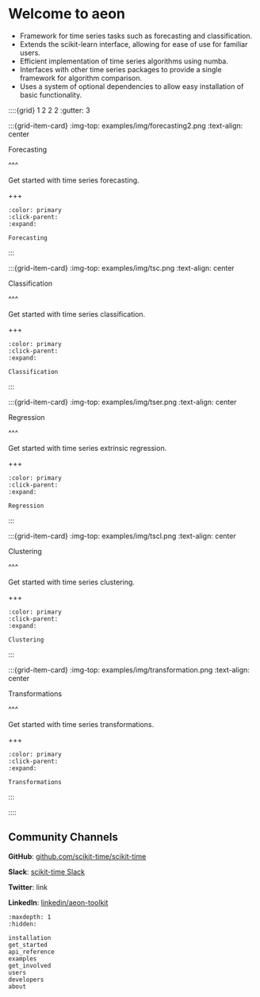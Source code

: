 # Welcome to aeon

- Framework for time series tasks such as forecasting and classification.
- Extends the scikit-learn interface, allowing for ease of use for familiar users.
- Efficient implementation of time series algorithms using numba.
- Interfaces with other time series packages to provide a single framework for algorithm comparison.
- Uses a system of optional dependencies to allow easy installation of basic functionality.

::::{grid} 1 2 2 2
:gutter: 3

:::{grid-item-card}
:img-top: examples/img/forecasting2.png
:text-align: center

Forecasting

^^^

Get started with time series forecasting.

+++

```{button-ref} get_started
:color: primary
:click-parent:
:expand:

Forecasting
```

:::

:::{grid-item-card}
:img-top: examples/img/tsc.png
:text-align: center

Classification

^^^

Get started with time series classification.

+++

```{button-ref} users
:color: primary
:click-parent:
:expand:

Classification
```

:::

:::{grid-item-card}
:img-top: examples/img/tser.png
:text-align: center

Regression

^^^

Get started with time series extrinsic regression.

+++

```{button-ref} installation
:color: primary
:click-parent:
:expand:

Regression
```

:::

:::{grid-item-card}
:img-top: examples/img/tscl.png
:text-align: center

Clustering

^^^

Get started with time series clustering.

+++

```{button-ref} api_reference
:color: primary
:click-parent:
:expand:

Clustering
```

:::

:::{grid-item-card}
:img-top: examples/img/transformation.png
:text-align: center

Transformations

^^^

Get started with time series transformations.

+++

```{button-ref} get_involved
:color: primary
:click-parent:
:expand:

Transformations
```

:::

::::

## Community Channels

**GitHub**: [github.com/scikit-time/scikit-time](https://github.com/scikit-time/scikit-time)

**Slack**: [scikit-time Slack](https://join.slack.com/t/aeon-toolkit/shared_invite/zt-1plkevy4x-vAg1dAUXcuoR38FjY9nxzg)

**Twitter**: link

**LinkedIn**: [linkedin/aeon-toolkit](https://www.linkedin.com/company/aeon-toolkit)


```{toctree}
:maxdepth: 1
:hidden:

installation
get_started
api_reference
examples
get_involved
users
developers
about
```
